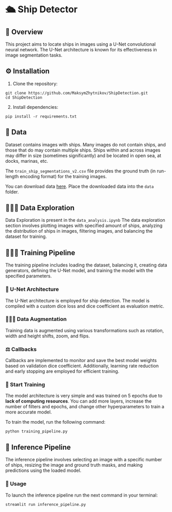 # 🛳️ Ship Detector

## 📝 Overview
This project aims to locate ships in images using a U-Net convolutional neural network. The U-Net architecture is known for its effectiveness in image segmentation tasks.

## ⚙️ Installation

1. Clone the repository:
```
git clone https://github.com/MaksymZhytnikov/ShipDetection.git
cd ShipDetection
```

2. Install dependencies:
```
pip install -r requirements.txt
```


## 💾 Data
Dataset contains images with ships. Many images do not contain ships, and those that do may contain multiple ships. Ships within and across images may differ in size (sometimes significantly) and be located in open sea, at docks, marinas, etc.

The `train_ship_segmentations_v2.csv` file provides the ground truth (in run-length encoding format) for the training images.

You can download data [here](https://www.kaggle.com/competitions/airbus-ship-detection/data). 
Place the downloaded data into the `data` folder.

## 👨🏻‍🎨 Data Exploration

Data Exploration is present in the `data_analysis.ipynb`
The data exploration section involves plotting images with specified amount of ships, analyzing the distribution of ships in images, filtering images, and balancing the dataset for training.

## 🏃🏻‍♂️ Training Pipeline
The training pipeline includes loading the dataset, balancing it, creating data generators, defining the U-Net model, and training the model with the specified parameters.

### 🧬 U-Net Architecture
The U-Net architecture is employed for ship detection. The model is compiled with a custom dice loss and dice coefficient as evaluation metric.

### 👩🏻‍🔬 Data Augmentation
Training data is augmented using various transformations such as rotation, width and height shifts, zoom, and flips.

### ⚖️ Callbacks
Callbacks are implemented to monitor and save the best model weights based on validation dice coefficient. Additionally, learning rate reduction and early stopping are employed for efficient training.

### 🚀 Start Training

The model architecture is very simple and was trained on 5 epochs due to **lack of computing resources**.
You can add more layers, increase the number of filters and epochs, and change other hyperparameters to train a more accurate model.

To train the model, run the following command:
```
python training_pipeline.py
```

## 🔮 Inference Pipeline

The inference pipeline involves selecting an image with a specific number of ships, resizing the image and ground truth masks, and making predictions using the loaded model.

### 🚀 Usage

To launch the inference pipeline run the next command in your terminal:

```
streamlit run inference_pipeline.py
```
